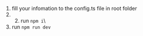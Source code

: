 1. fill your infomation to the config.ts file in root folder <br />
2. 2. run ```npm i```\ <br />
3. run ```npm run dev``` <br />
